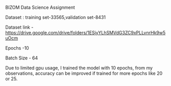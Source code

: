 BIZOM Data Science Assignment

Dataset : training set-33565,validation set-8431 

Dataset link - https://drive.google.com/drive/folders/1ESjyYLhSMVdG3ZC9xPLLvnrHk9w5uOcm

Epochs -10

Batch Size - 64

Due to limited gpu usage, I trained the model with 10 epochs, from my observations, accuracy can be improved if trained for more epochs like 20 or 25.
